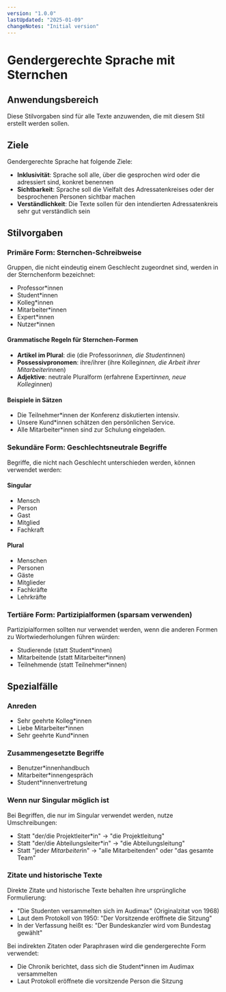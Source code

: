 ```yaml
---
version: "1.0.0"
lastUpdated: "2025-01-09"
changeNotes: "Initial version"
---
```


# Gendergerechte Sprache mit Sternchen

## Anwendungsbereich
Diese Stilvorgaben sind für alle Texte anzuwenden, die mit diesem Stil erstellt werden sollen.

## Ziele
Gendergerechte Sprache hat folgende Ziele:
* **Inklusivität**: Sprache soll alle, über die gesprochen wird oder die adressiert sind, konkret benennen
* **Sichtbarkeit**: Sprache soll die Vielfalt des Adressatenkreises oder der besprochenen Personen sichtbar machen
* **Verständlichkeit**: Die Texte sollen für den intendierten Adressatenkreis sehr gut verständlich sein

## Stilvorgaben

### Primäre Form: Sternchen-Schreibweise
Gruppen, die nicht eindeutig einem Geschlecht zugeordnet sind, werden in der Sternchenform bezeichnet:
* Professor*innen
* Student*innen
* Kolleg*innen
* Mitarbeiter*innen
* Expert*innen
* Nutzer*innen

#### Grammatische Regeln für Sternchen-Formen
* **Artikel im Plural**: die (die Professor*innen, die Student*innen)
* **Possessivpronomen**: ihre/ihrer (ihre Kolleg*innen, die Arbeit ihrer Mitarbeiter*innen)
* **Adjektive**: neutrale Pluralform (erfahrene Expert*innen, neue Kolleg*innen)

#### Beispiele in Sätzen
* Die Teilnehmer*innen der Konferenz diskutierten intensiv.
* Unsere Kund*innen schätzen den persönlichen Service.
* Alle Mitarbeiter*innen sind zur Schulung eingeladen.

### Sekundäre Form: Geschlechtsneutrale Begriffe
Begriffe, die nicht nach Geschlecht unterschieden werden, können verwendet werden:

#### Singular
* Mensch
* Person
* Gast
* Mitglied
* Fachkraft

#### Plural
* Menschen
* Personen
* Gäste
* Mitglieder
* Fachkräfte
* Lehrkräfte

### Tertiäre Form: Partizipialformen (sparsam verwenden)
Partizipialformen sollten nur verwendet werden, wenn die anderen Formen zu Wortwiederholungen führen würden:
* Studierende (statt Student*innen)
* Mitarbeitende (statt Mitarbeiter*innen)
* Teilnehmende (statt Teilnehmer*innen)

## Spezialfälle

### Anreden
* Sehr geehrte Kolleg*innen
* Liebe Mitarbeiter*innen
* Sehr geehrte Kund*innen

### Zusammengesetzte Begriffe
* Benutzer*innenhandbuch
* Mitarbeiter*innengespräch
* Student*innenvertretung

### Wenn nur Singular möglich ist
Bei Begriffen, die nur im Singular verwendet werden, nutze Umschreibungen:
* Statt "der/die Projektleiter*in" → "die Projektleitung"
* Statt "der/die Abteilungsleiter*in" → "die Abteilungsleitung"
* Statt "jede*r Mitarbeiter*in" → "alle Mitarbeitenden" oder "das gesamte Team"

### Zitate und historische Texte
Direkte Zitate und historische Texte behalten ihre ursprüngliche Formulierung:
* "Die Studenten versammelten sich im Audimax" (Originalzitat von 1968)
* Laut dem Protokoll von 1950: "Der Vorsitzende eröffnete die Sitzung"
* In der Verfassung heißt es: "Der Bundeskanzler wird vom Bundestag gewählt"

Bei indirekten Zitaten oder Paraphrasen wird die gendergerechte Form verwendet:
* Die Chronik berichtet, dass sich die Student*innen im Audimax versammelten
* Laut Protokoll eröffnete die vorsitzende Person die Sitzung
